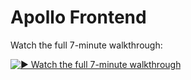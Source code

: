 # Apollo Frontend

Watch the full 7-minute walkthrough:

[![▶️ Watch the full 7-minute walkthrough](https://img.youtube.com/vi/lcR_zlliHqw/hqdefault.jpg)](https://youtu.be/lcR_zlliHqw)
